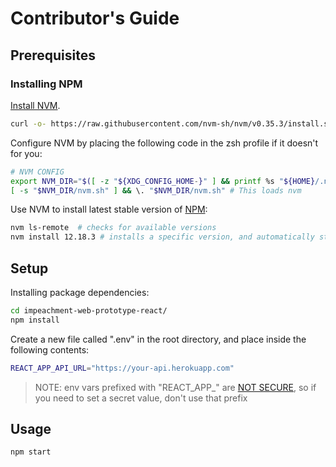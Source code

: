 
# Contributor's Guide

## Prerequisites

### Installing NPM

[Install NVM](https://github.com/nvm-sh/nvm#install--update-script).

```sh
curl -o- https://raw.githubusercontent.com/nvm-sh/nvm/v0.35.3/install.sh | bash
```

Configure NVM by placing the following code in the zsh profile if it doesn't for you:

```sh
# NVM CONFIG
export NVM_DIR="$([ -z "${XDG_CONFIG_HOME-}" ] && printf %s "${HOME}/.nvm" || printf %s "${XDG_CONFIG_HOME}/nvm")"
[ -s "$NVM_DIR/nvm.sh" ] && \. "$NVM_DIR/nvm.sh" # This loads nvm
```

Use NVM to install latest stable version of [NPM](https://nodejs.org/en/):

```sh
nvm ls-remote  # checks for available versions
nvm install 12.18.3 # installs a specific version, and automatically starts using it
```

## Setup

Installing package dependencies:

```sh
cd impeachment-web-prototype-react/
npm install
```

Create a new file called ".env" in the root directory, and place inside the following contents:

```sh
REACT_APP_API_URL="https://your-api.herokuapp.com"
```

> NOTE: env vars prefixed with "REACT_APP_" are [NOT SECURE](https://create-react-app.dev/docs/adding-custom-environment-variables/), so if you need to set a secret value, don't use that prefix

## Usage

```sh
npm start
```

